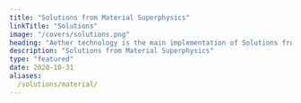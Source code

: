 ```yaml
---
title: "Solutions from Material Superphysics"
linkTitle: "Solutions"
image: "/covers/solutions.png"
heading: "Aether technology is the main implementation of Solutions from Material Superphysics"
description: "Solutions from Material Superphysics"
type: "featured"
date: 2020-10-31
aliases:
  /solutions/material/
---
```

